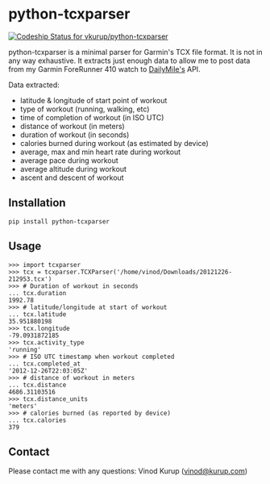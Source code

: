 # python-tcxparser

[ ![Codeship Status for vkurup/python-tcxparser](https://codeship.com/projects/73da6380-712d-0132-3214-62f5102d8589/status?branch=master)](https://codeship.com/projects/54578)

python-tcxparser is a minimal parser for Garmin's TCX file format. It
is not in any way exhaustive. It extracts just enough data to allow me
to post data from my Garmin ForeRunner 410 watch to
[DailyMile's](http://dailymile.com) API.

Data extracted:
 - latitude & longitude of start point of workout
 - type of workout (running, walking, etc)
 - time of completion of workout (in ISO UTC)
 - distance of workout (in meters)
 - duration of workout (in seconds)
 - calories burned during workout (as estimated by device)
 - average, max and min heart rate during workout
 - average pace during workout
 - average altitude during workout
 - ascent and descent of workout

## Installation

    pip install python-tcxparser

## Usage

    >>> import tcxparser
    >>> tcx = tcxparser.TCXParser('/home/vinod/Downloads/20121226-212953.tcx')
    >>> # Duration of workout in seconds
    ... tcx.duration
    1992.78
    >>> # latitude/longitude at start of workout
    ... tcx.latitude
    35.951880198
    >>> tcx.longitude
    -79.0931872185
    >>> tcx.activity_type
    'running'
    >>> # ISO UTC timestamp when workout completed
    ... tcx.completed_at
    '2012-12-26T22:03:05Z'
    >>> # distance of workout in meters
    ... tcx.distance
    4686.31103516
    >>> tcx.distance_units
    'meters'
    >>> # calories burned (as reported by device)
    ... tcx.calories
    379

## Contact
Please contact me with any questions: Vinod Kurup (vinod@kurup.com)
